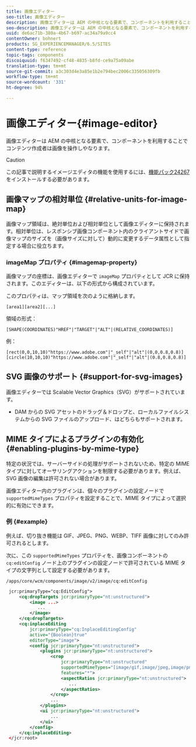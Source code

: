 ```yaml
---
title: 画像エディター
seo-title: 画像エディター
description: 画像エディターは AEM の中核となる要素で、コンポーネントを利用することでコンテンツ作成者は画像を操作しやなります。
seo-description: 画像エディターは AEM の中核となる要素で、コンポーネントを利用することでコンテンツ作成者は画像を操作しやなります。
uuid: de6ac71b-380a-4b67-b697-ac34a79a9cc4
contentOwner: bohnert
products: SG_EXPERIENCEMANAGER/6.5/SITES
content-type: reference
topic-tags: components
discoiquuid: f6347492-cf48-4835-b8fd-ce9a75a09abe
translation-type: tm+mt
source-git-commit: a3c303d4e3a85e1b2e794bec2006c335056309fb
workflow-type: tm+mt
source-wordcount: '331'
ht-degree: 94%

---
```



# 画像エディター{#image-editor}

画像エディターは AEM の中核となる要素で、コンポーネントを利用することでコンテンツ作成者は画像を操作しやなります。

>[!CAUTION]
>
>この記事で説明するイメージエディタの機能を使用するには、[機能パック24267](https://www.adobeaemcloud.com/content/marketplace/marketplaceProxy.html?packagePath=/content/companies/public/adobe/packages/cq640/featurepack/cq-6.4.0-featurepack-24267)をインストールする必要があります。

## 画像マップの相対単位 {#relative-units-for-image-map}

画像マップ領域は、絶対単位および相対単位として画像エディターに保持されます。相対単位は、レスポンシブ画像コンポーネント内のクライアントサイドで画像マップのサイズを（画像サイズに対して）動的に変更するデータ属性として指定する場合に役立ちます。

### imageMap プロパティ {#imagemap-property}

画像マップの座標は、画像エディターで `imageMap` プロパティとして JCR に保持されます。このエディターは、以下の形式から構成されています。

このプロパティは、マップ領域を次のように格納します。

`[area1][area2][...]`

領域の形式：

`[SHAPE(COORDINATES)"HREF"|"TARGET"|"ALT"|(RELATIVE_COORDINATES)]`

例：

`[rect(0,0,10,10)"https://www.adobe.com"|"_self"|"alt"|(0,0,0.8,0.8)]`
`[circle(10,10,10)"https://www.adobe.com"|"_self"|"alt"|(0.8,0.8,0.8)]`

## SVG 画像のサポート {#support-for-svg-images}

画像エディターでは Scalable Vector Graphics（SVG）がサポートされています。

* DAM からの SVG アセットのドラッグ＆ドロップと、ローカルファイルシステムからの SVG ファイルのアップロード、はどちらもサポートされます。

## MIME タイプによるプラグインの有効化 {#enabling-plugins-by-mime-type}

特定の状況では、サーバーサイドの処理がサポートされないため、特定の MIME タイプに対してオーサリングアクションを制限する必要があります。例えば、SVG 画像の編集は許可されない場合があります。

画像エディター内のプラグインは、個々のプラグインの設定ノードで `supportedMimeTypes` プロパティを設定することで、MIME タイプによって選択的に有効にできます。

### 例 {#example}

例えば、切り抜き機能は GIF、JPEG、PNG、WEBP、TIFF 画像に対してのみ許可されるとします。

次に、この `supportedMimeTypes` プロパティを、画像コンポーネントの `cq:editConfig` ノード上のプラグインの設定ノードで許可されている MIME タイプの文字列として設定する必要があります。

`/apps/core/wcm/components/image/v2/image/cq:editConfig`

```xml
 jcr:primaryType="cq:EditConfig">
     <cq:dropTargets jcr:primaryType="nt:unstructured">
         <image ...>
            ...
         </image>
     </cq:dropTargets>
     <cq:inplaceEditing
         jcr:primaryType="cq:InplaceEditingConfig"
         active="{Boolean}true"
         editorType="image">
         <config jcr:primaryType="nt:unstructured">
             <plugins jcr:primaryType="nt:unstructured">
                 <crop
                     jcr:primaryType="nt:unstructured"
                     supportedMimeTypes="[image/gif,image/jpeg,image/png,image/webp,image/tiff]"
                     features="*">
                     <aspectRatios jcr:primaryType="nt:unstructured">
                        ...
                     </aspectRatios>
                 </crop>
                 ...
             </plugins>
             <ui jcr:primaryType="nt:unstructured">
                 ...
             </ui>
         </config>
     </cq:inplaceEditing>
 </jcr:root>
```

